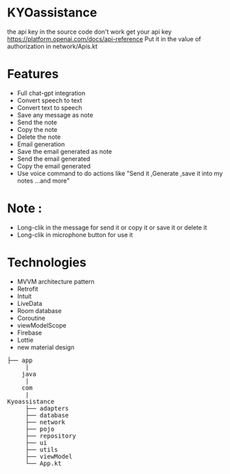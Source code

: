 # KYOassistance
the api key in the source code don't work get your api key https://platform.openai.com/docs/api-reference
Put it in the value of authorization in network/Apis.kt
# Features
* Full chat-gpt integration
* Convert speech to text
* Convert text to speech
* Save any message as note
* Send the note
* Copy the note
* Delete the note
* Email generation
* Save the email generated as note
* Send the email generated 
* Copy the email generated 
* Use voice command to do actions like "Send it ,Generate ,save it into my notes ...and more"

# Note :
* Long-clik in the message for send it or copy it or save it or delete it
* Long-clik in microphone button for use it

# Technologies
* MVVM architecture pattern
* Retrofit
* Intuit
* LiveData
* Room database
* Coroutine
* viewModelScope
* Firebase
* Lottie
* new material design
<pre>
├── app 
     |
    java
     |
    com
     |
Kyoassistance
     ├── adapters
     ├── database
     ├── network
     ├── pojo
     ├── repository
     ├── ui
     ├── utils
     ├── viewModel
     └── App.kt
<pre/>

